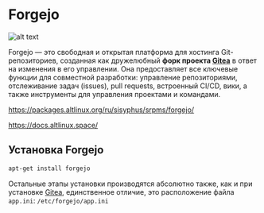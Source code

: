 # Forgejo

![alt text](https://static.wikia.nocookie.net/logopedia/images/2/28/Forgejo.svg)

Forgejo — это свободная и открытая платформа для хостинга Git-репозиториев, созданная как дружелюбный **форк проекта [Gitea](gitea)** в ответ на изменения в его управлении. Она предоставляет все ключевые функции для совместной разработки: управление репозиториями, отслеживание задач (issues), pull requests, встроенный CI/CD, вики, а также инструменты для управления проектами и командами.

https://packages.altlinux.org/ru/sisyphus/srpms/forgejo/

https://docs.altlinux.space/

## Установка Forgejo

```bash
apt-get install forgejo
```

Остальные этапы установки производятся абсолютно также, как и при установке [Gitea](gitea), единственное отличие, это расположение файла `app.ini`: `/etc/forgejo/app.ini`